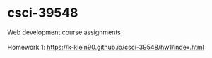 # csci-39548
Web development course assignments<br/>
<br/>
Homework 1: https://k-klein90.github.io/csci-39548/hw1/index.html
